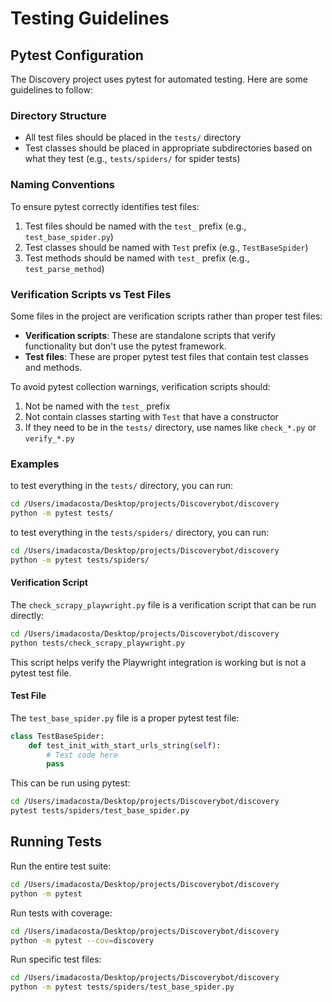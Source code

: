 # Testing Guidelines

## Pytest Configuration

The Discovery project uses pytest for automated testing. Here are some guidelines to follow:

### Directory Structure

- All test files should be placed in the `tests/` directory
- Test classes should be placed in appropriate subdirectories based on what they test (e.g., `tests/spiders/` for spider tests)

### Naming Conventions

To ensure pytest correctly identifies test files:

1. Test files should be named with the `test_` prefix (e.g., `test_base_spider.py`)
2. Test classes should be named with `Test` prefix (e.g., `TestBaseSpider`)
3. Test methods should be named with `test_` prefix (e.g., `test_parse_method`)

### Verification Scripts vs Test Files

Some files in the project are verification scripts rather than proper test files:

- **Verification scripts**: These are standalone scripts that verify functionality but don't use the pytest framework.
- **Test files**: These are proper pytest test files that contain test classes and methods.

To avoid pytest collection warnings, verification scripts should:

1. Not be named with the `test_` prefix
2. Not contain classes starting with `Test` that have a constructor
3. If they need to be in the `tests/` directory, use names like `check_*.py` or `verify_*.py`

### Examples

to test everything in the `tests/` directory, you can run:

```bash
cd /Users/imadacosta/Desktop/projects/Discoverybot/discovery
python -m pytest tests/
```

to test everything in the `tests/spiders/` directory, you can run:

```bash
cd /Users/imadacosta/Desktop/projects/Discoverybot/discovery
python -m pytest tests/spiders/
```

#### Verification Script

The `check_scrapy_playwright.py` file is a verification script that can be run directly:

```bash
cd /Users/imadacosta/Desktop/projects/Discoverybot/discovery
python tests/check_scrapy_playwright.py
```

This script helps verify the Playwright integration is working but is not a pytest test file.

#### Test File

The `test_base_spider.py` file is a proper pytest test file:

```python
class TestBaseSpider:
    def test_init_with_start_urls_string(self):
        # Test code here
        pass
```

This can be run using pytest:

```bash
cd /Users/imadacosta/Desktop/projects/Discoverybot/discovery
pytest tests/spiders/test_base_spider.py
```

## Running Tests

Run the entire test suite:

```bash
cd /Users/imadacosta/Desktop/projects/Discoverybot/discovery
python -m pytest
```

Run tests with coverage:

```bash
cd /Users/imadacosta/Desktop/projects/Discoverybot/discovery
python -m pytest --cov=discovery
```

Run specific test files:

```bash
cd /Users/imadacosta/Desktop/projects/Discoverybot/discovery
python -m pytest tests/spiders/test_base_spider.py
```
